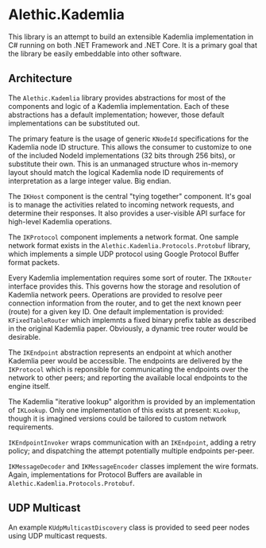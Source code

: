 # Alethic.Kademlia

This library is an attempt to build an extensible Kademlia implementation in C# running on both .NET Framework and .NET Core. It is a primary goal that the library be easily embeddable into other software.

## Architecture

The `Alethic.Kademlia` library provides abstractions for most of the components and logic of a Kademlia implementation. Each of these abstractions has a default implementation; however, those default implementations can be substituted out.

The primary feature is the usage of generic `KNodeId` specifications for the Kademlia node ID structure. This allows the consumer to customize to one of the included NodeId implementations (32 bits through 256 bits), or substitute their own. This is an unmanaged structure whos in-memory layout should match the logical Kademlia node ID requirements of interpretation as a large integer value. Big endian.

The `IKHost` component is the central "tying together" component. It's goal is to manage the activities related to incoming network requests, and determine their responses. It also provides a user-visible API surface for high-level Kademlia operations.

The `IKProtocol` component implements a network format. One sample network format exists in the `Alethic.Kademlia.Protocols.Protobuf` library, which implements a simple UDP protocol using Google Protocol Buffer format packets.

Every Kademlia implementation requires some sort of router. The `IKRouter` interface provides this. This governs how the storage and resolution of Kademlia network peers. Operations are provided to resolve peer connection information from the router, and to get the next known peer (route) for a given key ID. One default implementation is provided: `KFixedTableRouter` which implemnts a fixed binary prefix table as described in the original Kademlia paper. Obviously, a dynamic tree router would be desirable.

The `IKEndpoint` abstraction represents an endpoint at which another Kademlia peer would be accessible. The endpoints are delivered by the `IKProtocol` which is reponsible for communicating the endpoints over the network to other peers; and reporting the available local endpoints to the engine itself.

The Kademlia "iterative lookup" algorithm is provided by an implementation of `IKLookup`. Only one implementation of this exists at present: `KLookup`, though it is imagined versions could be tailored to custom network requirements.

`IKEndpointInvoker` wraps communication with an `IKEndpoint`, adding a retry policy; and dispatching the attempt potentially multiple endpoints per-peer.

`IKMessageDecoder` and `IKMessageEncoder` classes implement the wire formats. Again, implementations for Protocol Buffers are available in `Alethic.Kademlia.Protocols.Protobuf`.

## UDP Multicast

An example `KUdpMulticastDiscovery` class is provided to seed peer nodes using UDP multicast requests.

